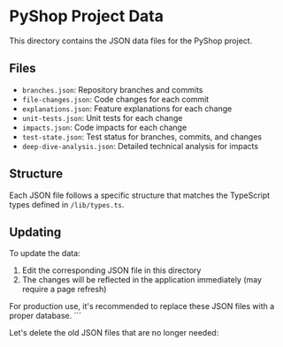 # PyShop Project Data

This directory contains the JSON data files for the PyShop project.

## Files

- `branches.json`: Repository branches and commits
- `file-changes.json`: Code changes for each commit
- `explanations.json`: Feature explanations for each change
- `unit-tests.json`: Unit tests for each change
- `impacts.json`: Code impacts for each change
- `test-state.json`: Test status for branches, commits, and changes
- `deep-dive-analysis.json`: Detailed technical analysis for impacts

## Structure

Each JSON file follows a specific structure that matches the TypeScript types defined in `/lib/types.ts`.

## Updating

To update the data:

1. Edit the corresponding JSON file in this directory
2. The changes will be reflected in the application immediately (may require a page refresh)

For production use, it's recommended to replace these JSON files with a proper database.
\`\`\`

Let's delete the old JSON files that are no longer needed:
